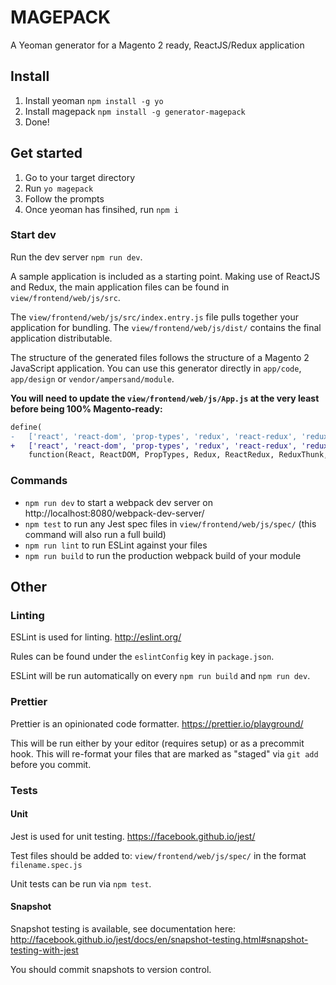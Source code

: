 # MAGEPACK

A Yeoman generator for a Magento 2 ready, ReactJS/Redux application

## Install

1. Install yeoman `npm install -g yo`
2. Install magepack `npm install -g generator-magepack`
3. Done!

## Get started

1. Go to your target directory
2. Run `yo magepack`
3. Follow the prompts
4. Once yeoman has finsihed, run `npm i`

### Start dev

Run the dev server `npm run dev`.

A sample application is included as a starting point. Making use of ReactJS and Redux, the main application files can be found in `view/frontend/web/js/src`.

The `view/frontend/web/js/src/index.entry.js` file pulls together your application for bundling. The `view/frontend/web/js/dist/` contains the final application distributable.

The structure of the generated files follows the structure of a Magento 2 JavaScript application. You can use this generator directly in `app/code`, `app/design` or `vendor/ampersand/module`. 

**You will need to update the `view/frontend/web/js/App.js` at the very least before being 100% Magento-ready:**

```diff
define(
-   ['react', 'react-dom', 'prop-types', 'redux', 'react-redux', 'redux-thunk', 'app.min'], 
+   ['react', 'react-dom', 'prop-types', 'redux', 'react-redux', 'redux-thunk', 'Vendor_Module/js/dist/app.min'], 
    function(React, ReactDOM, PropTypes, Redux, ReactRedux, ReduxThunk, ReactApp) {
```

### Commands

* `npm run dev` to start a webpack dev server on http://localhost:8080/webpack-dev-server/
* `npm test` to run any Jest spec files in `view/frontend/web/js/spec/` (this command will also run a full build)
* `npm run lint` to run ESLint against your files
* `npm run build` to run the production webpack build of your module


## Other

### Linting
 
ESLint is used for linting. http://eslint.org/

Rules can be found under the `eslintConfig` key in `package.json`.

ESLint will be run automatically on every `npm run build` and `npm run dev`.


### Prettier

Prettier is an opinionated code formatter. https://prettier.io/playground/

This will be run either by your editor (requires setup) or as a precommit hook. This will re-format your files that are marked as "staged" via `git add` before you commit.


### Tests

#### Unit

Jest is used for unit testing. https://facebook.github.io/jest/

Test files should be added to: `view/frontend/web/js/spec/` in the format `filename.spec.js`

Unit tests can be run via `npm test`.

#### Snapshot

Snapshot testing is available, see documentation here: http://facebook.github.io/jest/docs/en/snapshot-testing.html#snapshot-testing-with-jest

You should commit snapshots to version control.




